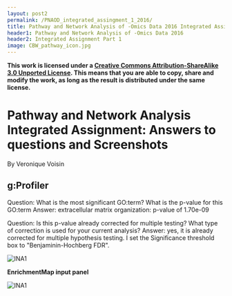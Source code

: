 ```yaml
---
layout: post2
permalink: /PNAOD_integrated_assingment_1_2016/
title: Pathway and Network Analysis of -Omics Data 2016 Integrated Assignment
header1: Pathway and Network Analysis of -Omics Data 2016
header2: Integrated Assignment Part 1
image: CBW_pathway_icon.jpg
---
```


**This work is licensed under a [Creative Commons Attribution-ShareAlike 3.0 Unported License](http://creativecommons.org/licenses/by-sa/3.0/deed.en_US). This means that you are able to copy, share and modify the work, as long as the result is distributed under the same license.**

# Pathway and Network Analysis Integrated Assignment: Answers to questions and Screenshots

By Veronique Voisin


## g:Profiler

Question: What is the most significant GO:term? What is the p-value for this GO:term
Answer: extracellular matrix organization: p-value of 1.70e-09

Question: Is this p-value already corrected for multiple testing? What type of correction is used for your current analysis?
Answer: yes, it is already corrected for multiple hypothesis testing. I set the Significance threshold box to  "Benjaminin-Hochberg FDR". 

![INA1](https://github.com/bioinformatics-ca/bioinformatics-ca.github.io/blob/master/2016_workshops/pathways/img/INA1.png?raw=true)

**EnrichmentMap input panel**

![INA1](https://github.com/bioinformatics-ca/bioinformatics-ca.github.io/blob/master/2016_workshops/pathways/img/INA2.png?raw=true)
